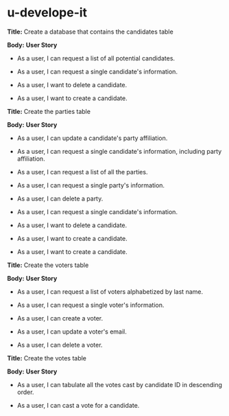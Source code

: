 # u-develope-it
**Title:**
Create a database that contains the candidates table

**Body:**
**User Story**

* As a user, I can request a list of all potential candidates.

* As a user, I can request a single candidate's information.

* As a user, I want to delete a candidate.

* As a user, I want to create a candidate.

**Title:**
Create the parties table

**Body:**
**User Story**

* As a user, I can update a candidate's party affiliation.

* As a user, I can request a single candidate's information, including party affiliation.

* As a user, I can request a list of all the parties.

* As a user, I can request a single party's information.

* As a user, I can delete a party.

* As a user, I can request a single candidate's information.

* As a user, I want to delete a candidate.

* As a user, I want to create a candidate.

* As a user, I want to create a candidate.

**Title:**
Create the voters table

**Body:**
**User Story**

* As a user, I can request a list of voters alphabetized by last name.

* As a user, I can request a single voter's information.

* As a user, I can create a voter.

* As a user, I can update a voter's email.

* As a user, I can delete a voter.

**Title:**
Create the votes table

**Body:**
**User Story**

* As a user, I can tabulate all the votes cast by candidate ID in descending order.

* As a user, I can cast a vote for a candidate.